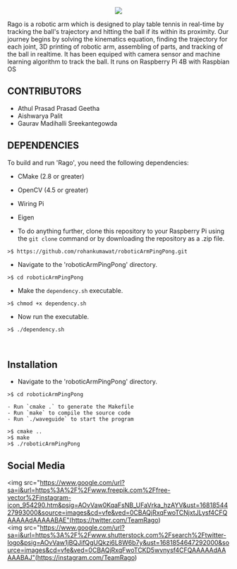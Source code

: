 <p align="center"><img src="https://media.giphy.com/media/v1.Y2lkPTc5MGI3NjExMzA2MzhkMTYyZWEwODg5MTAzM2I2NjkwMjc2MjZmNTkzNzk1M2YxYSZjdD1n/LIZGe35ppCezRxJR31/giphy.gif">
<p>Rago is a robotic arm which is designed to play table tennis in real-time by tracking the ball's trajectory and hitting the ball if its within its proximity. Our journey begins by solving the kinematics equation, finding the trajectory for each joint, 3D printing of robotic arm, assembling of parts, and tracking of the ball in realtime. It has been equiped with camera sensor and machine learning algorithm to track the ball. It runs on Raspberry Pi 4B with Raspbian OS</p>

## CONTRIBUTORS
<ul><li>Athul Prasad Prasad Geetha</li>
<li>Aishwarya Palit</li>
<li>Gaurav Madihalli Sreekantegowda</li>
</ul>

## DEPENDENCIES

To build and run 'Rago', you need the following dependencies:

- CMake (2.8 or greater)
- OpenCV (4.5 or greater)
- Wiring Pi
- Eigen 

- To do anything further, clone this repository to your Raspberry Pi using the `git clone` command or by downloading the repository as a .zip file.
```
>$ https://github.com/rohankumawat/roboticArmPingPong.git
```

- Navigate to the 'roboticArmPingPong' directory.
```
>$ cd roboticArmPingPong
```
- Make the ``` dependency.sh ``` executable.
```
>$ chmod +x dependency.sh
```
- Now run the executable.
```
>$ ./dependency.sh
```

<br>

## Installation

- Navigate to the 'roboticArmPingPong' directory. 
 ``` 
 >$ cd roboticArmPingPong
  ```

```
- Run `cmake .` to generate the Makefile
- Run `make` to compile the source code
- Run `./waveguide` to start the program
```
```
>$ cmake ..
>$ make
>$ ./roboticArmPingPong
```
## Social Media
 <img src="https://www.google.com/url?sa=i&url=https%3A%2F%2Fwww.freepik.com%2Ffree-vector%2Finstagram-icon_954290.htm&psig=AOvVaw0KqaFsNB_UFaVrka_hzAYV&ust=1681854427993000&source=images&cd=vfe&ved=0CBAQjRxqFwoTCNjxtJLysf4CFQAAAAAdAAAAABAE"(<https://twitter.com/TeamRago>) <br>
 <img src="https://www.google.com/url?sa=i&url=https%3A%2F%2Fwww.shutterstock.com%2Fsearch%2Ftwitter-logo&psig=AOvVaw1jBQJifQgUQkzi6L8W6b7y&ust=1681854647292000&source=images&cd=vfe&ved=0CBAQjRxqFwoTCKD5wvnysf4CFQAAAAAdAAAAABAJ"(<https://instagram.com/TeamRago>)

